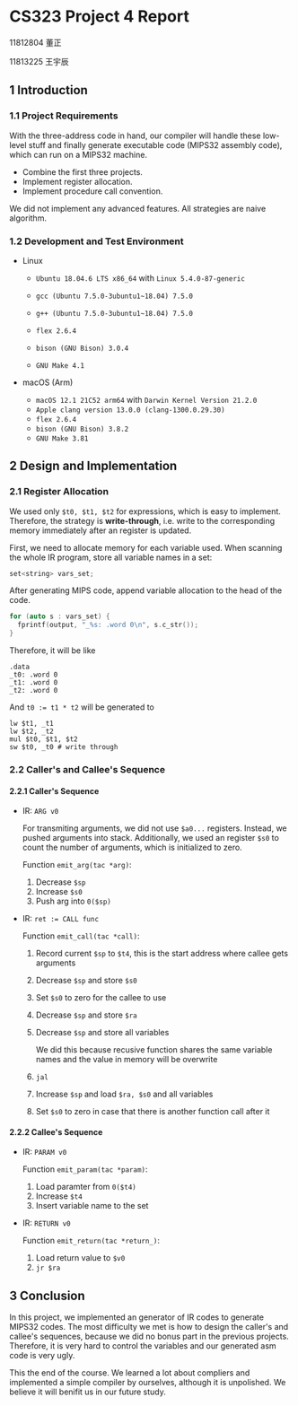 # CS323 Project 4 Report

11812804 董正

11813225 王宇辰

## 1 Introduction

### 1.1 Project Requirements

With the three-address code in hand, our compiler will handle these low-level stuff and finally generate executable code (MIPS32 assembly code), which can run on a MIPS32 machine.

* Combine the first three projects.
* Implement register allocation.
* Implement procedure call convention.

We did not implement any advanced features. All strategies are naive algorithm.

### 1.2 Development and Test Environment

* Linux

  * `Ubuntu 18.04.6 LTS x86_64` with `Linux 5.4.0-87-generic`

  * `gcc (Ubuntu 7.5.0-3ubuntu1~18.04) 7.5.0`

  * `g++ (Ubuntu 7.5.0-3ubuntu1~18.04) 7.5.0`

  * `flex 2.6.4`

  * `bison (GNU Bison) 3.0.4`

  * `GNU Make 4.1`
* macOS (Arm)

  * `macOS 12.1 21C52 arm64` with `Darwin Kernel Version 21.2.0`
  * `Apple clang version 13.0.0 (clang-1300.0.29.30)`
  * `flex 2.6.4`
  * `bison (GNU Bison) 3.8.2`
  * `GNU Make 3.81`

## 2 Design and Implementation

### 2.1 Register Allocation

We used only `$t0, $t1, $t2` for expressions, which is easy to implement. Therefore, the strategy is **write-through**, i.e. write to the corresponding memory immediately after an register is updated.

First, we need to allocate memory for each variable used. When scanning the whole IR program, store all variable names in a set:

```c++
set<string> vars_set;
```

After generating MIPS code, append variable allocation to the head of the code.

```c++
for (auto s : vars_set) {
  fprintf(output, "_%s: .word 0\n", s.c_str());
}
```

Therefore, it will be like

```assembly
.data
_t0: .word 0
_t1: .word 0
_t2: .word 0
```

And `t0 := t1 * t2` will be generated to

```assembly
lw $t1, _t1
lw $t2, _t2
mul $t0, $t1, $t2
sw $t0, _t0 # write through
```

### 2.2 Caller's and Callee's Sequence

#### 2.2.1 Caller's Sequence

* IR: `ARG v0`

  For transmiting arguments, we did not use `$a0...` registers. Instead, we pushed arguments into stack. Additionally, we used an register `$s0` to count the number of arguments, which is initialized to zero.

  Function `emit_arg(tac *arg)`:

  1. Decrease `$sp`
  2. Increase `$s0`
  3. Push arg into `0($sp)`

* IR: `ret := CALL func`

  Function `emit_call(tac *call)`:

  1. Record current `$sp` to `$t4`, this is the start address where callee gets arguments

  2. Decrease `$sp` and store `$s0`

  3. Set `$s0` to zero for the callee to use

  4. Decrease `$sp` and store `$ra`

  5. Decrease `$sp` and store all variables

     We did this because recusive function shares the same variable names and the value in memory will be overwrite

  6. `jal`

  7. Increase `$sp` and load `$ra, $s0` and all variables

  8. Set `$s0` to zero in case that there is another function call after it

#### 2.2.2 Callee's Sequence

* IR: `PARAM v0`

  Function `emit_param(tac *param)`:

  1. Load paramter from `0($t4)`
  2. Increase `$t4`
  3. Insert variable name to the set

* IR: `RETURN v0`

  Function `emit_return(tac *return_)`:

  1. Load return value to `$v0`
  2. `jr $ra`

## 3 Conclusion

In this project, we implemented an generator of IR codes to generate MIPS32 codes. The most difficulty we met is how to design the caller's and callee's sequences, because we did no bonus part in the previous projects. Therefore, it is very hard to control the variables and our generated asm code is very ugly.

This the end of the course. We learned a lot about compliers and implemented a simple compiler by ourselves, although it is unpolished. We believe it will benifit us in our future study.

